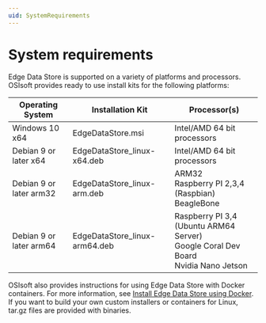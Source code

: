 ```yaml
---
uid: SystemRequirements
---
```


# System requirements

Edge Data Store is supported on a variety of platforms and processors. OSIsoft provides ready to use install kits for the following platforms:

| Operating System | Installation Kit | Processor(s) |
|-------------------|----------------------------------|-------------|
| Windows 10 x64  | EdgeDataStore.msi     | Intel/AMD 64 bit processors |
| Debian 9 or later x64 | EdgeDataStore_linux-x64.deb     | Intel/AMD 64 bit processors |
| Debian 9 or later arm32 | EdgeDataStore_linux-arm.deb  | ARM32<br>Raspberry PI 2,3,4 (Raspbian)<br>BeagleBone |
| Debian 9 or later arm64 | EdgeDataStore_linux-arm64.deb  | Raspberry PI 3,4 (Ubuntu ARM64 Server)<br>Google Coral Dev Board<br>Nvidia Nano Jetson  |

OSIsoft also provides instructions for using Edge Data Store with Docker containers. For more information, see [Install Edge Data Store using Docker](xref:edgeDocker). If you want to build your own custom installers or containers for Linux, tar.gz files are provided with binaries.
